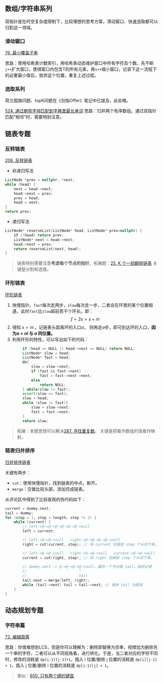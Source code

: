 ## 数组/字符串系列

双指针是在时空复杂度限制下，比较理想的思考方案，滑动窗口、快速选取都可以归到这一领域。

### 滑动窗口

[76. 最小覆盖子串 ](https://leetcode-cn.com/problems/minimum-window-substring/)

思路：使用哈希表计数索引，用哈希表动态维护窗口中所有字符及个数。先不断`j++`扩大窗口，使得窗口内包含T的所有元素，再`i++`缩小窗口，记录下这一流程下的必要最小值后，放弃这个位置，重复上述过程。

### 选取系列

荷兰国旗问题、topK问题在《剑指Offer》笔记中已提及，此处略。

[524. 通过删除字母匹配到字典里最长单词](https://leetcode-cn.com/problems/longest-word-in-dictionary-through-deleting/)
思路：归并两个有序数组。通过双指针匹配“相邻”时，需要特别注意。


## 链表专题

### 反转链表

[206. 反转链表](https://leetcode-cn.com/problems/reverse-linked-list/)

- 非递归写法
```cpp
ListNode *prev = nullptr, *next;
while (head) {
	next = head->next;
	head->next = prev;
	prev = head;
	head = next;
}
return prev;
```
- 递归写法
```c++
ListNode* reverseList(ListNode* head, ListNode* prev=nullptr) {
	if (!head) return prev;
	ListNode* next = head->next;
	head->next = prev;
	return reverseList(next, head);
}
```

> 链表特别需要注意**考虑每个节点的指针**，拓展题：[25. K 个一组翻转链表](https://leetcode-cn.com/problems/reverse-nodes-in-k-group/)
> 关键是分割和连接。


### 环形链表

[环形链表](https://leetcode-cn.com/problems/linked-list-cycle-ii/solution/linked-list-cycle-ii-kuai-man-zhi-zhen-shuang-zhi-/)

1. 快慢指针。`fast`每次走两步，`slow`每次走一步，二者会在环里的某个位置相遇，此时`fast`比`slow`超前若干个环长。即：
   $$f=2s=s+nl$$
2. 得知 $s = nl$ 。记链表头距离环的入口$a$， 则再走$a$步，即可到达环的入口，**因为$a+nl$ 与 $a$ 同位置。**
3. 利用环形的特性，可以写出如下的代码：

```cpp
		if (head == NULL || head->next == NULL) return NULL;
        ListNode* slow = head;
        ListNode* fast = head;
        do{
            slow = slow->next;
            if (fast && fast->next)
                fast = fast->next->next;
            else
                return NULL;
        } while(slow != fast);
        assert(slow == fast);
        slow = head;
        while (slow != fast){
            slow = slow->next;
            fast = fast->next;
        }
        return slow;
```

> 拓展：本题思想可以解决[287. 寻找重复数](https://leetcode-cn.com/problems/find-the-duplicate-number/)。
> 关键是把看作数组的值看作映射。

### 链表归并排序
[归并排序链表](https://leetcode-cn.com/problems/sort-list/solution/sort-list-gui-bing-pai-xu-lian-biao-by-jyd/)

关键有两步：
- `cut`：使用快慢指针，找到链表的中点，断开。
- `merge`：交替比较头部，添加完成链表。

从评论区中得到了比较直观的伪代码如下：
```cpp
current = dummy.next;
tail = dummy;
for (step = 1; step < length; step *= 2) {
	while (current) {
		// left->@->@->@->@->@->@->null
		left = current;

		// left->@->@->null   right->@->@->@->@->null
		right = cut(current, step); // 将 current 切掉前 step 个头切下来。

		// left->@->@->null   right->@->@->null   current->@->@->null
		current = cut(right, step); // 将 right 切掉前 step 个头切下来。
		
		// dummy.next -> @->@->@->@->null，最后一个节点是 tail，始终记录
		//                        ^
		//                        tail
		tail.next = merge(left, right);
		while (tail->next) tail = tail->next; // 保持 tail 为尾部
	}
}
```

## 动态规划专题

### 字符串篇

[72. 编辑距离](https://leetcode-cn.com/problems/edit-distance/)

思路：你很难想到LCS，但是你可以理解为：删除即替换为空串，视增加为删除另一个串的字符，二者可以从不同视角看，进行转化。于是，当二者对应的字符不同时，修改的消耗是 `dp[i-1][j-1]+1`，插入 i 位置/删除 j 位置的消耗是 `dp[i][j-1] + 1`，插入 j 位置/删除 i 位置的消耗是 `dp[i-1][j] + 1`。

> 类似：[650. 只有两个键的键盘](https://leetcode-cn.com/problems/2-keys-keyboard/)

